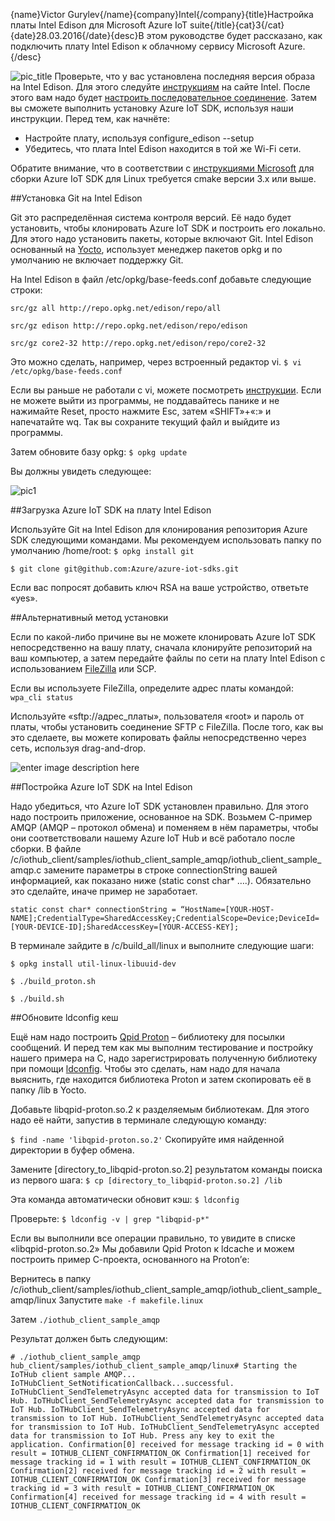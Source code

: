 {name}Victor Gurylev{/name}{company}Intel{/company}{title}Настройка платы Intel Edison для Microsoft Azure IoT suite{/title}{cat}3{/cat}{date}28.03.2016{/date}{desc}В этом руководстве будет рассказано, как подключить плату Intel Edison к облачному сервису Microsoft Azure.{/desc}

![pic_title](https://habrastorage.org/files/655/3e6/b79/6553e6b797824cbba34ba93d082e7a4c.jpg)
Проверьте, что у вас установлена последняя версия образа на Intel Edison. Для этого следуйте [инструкциям](https://software.intel.com/en-us/iot/library/edison-getting-started) на сайте Intel. После этого вам надо будет [настроить последовательное соединение](https://software.intel.com/en-us/setting-up-serial-terminal-intel-edison-board). Затем вы сможете выполнить установку Azure IoT SDK, используя наши инструкции.
Перед тем, как начнёте:

- Настройте плату, используя configure_edison --setup
- Убедитесь, что плата Intel Edison находится в той же Wi-Fi сети.

Обратите внимание, что в соответствии с [инструкциями Microsoft](https://github.com/Azure/azure-iot-sdks/blob/master/c/doc/devbox_setup.md) для сборки Azure IoT SDK для Linux требуется cmake версии 3.x или выше.

##Установка Git на Intel Edison

Git это распределённая система контроля версий. Её надо будет установить, чтобы клонировать Azure IoT SDK и построить его локально. Для этого надо установить пакеты, которые включают Git. Intel Edison основанный на [Yocto](http://www.yoctoproject.org/docs/latest/adt-manual/adt-manual.html), использует менеджер пакетов opkg и по умолчанию не включает поддержку Git.

На Intel Edison в файл /etc/opkg/base-feeds.conf добавьте следующие строки:

`src/gz all http://repo.opkg.net/edison/repo/all`

`src/gz edison http://repo.opkg.net/edison/repo/edison`

`src/gz core2-32 http://repo.opkg.net/edison/repo/core2-32`

Это можно сделать, например, через встроенный редактор vi. 
`$ vi /etc/opkg/base-feeds.conf`

Если вы раньше не работали с vi, можете посмотреть [инструкции](https://www.cs.colostate.edu/helpdocs/vi.html). Если не можете выйти из программы, не поддавайтесь панике и не нажимайте Reset, просто нажмите Esc, затем «SHIFT»+«:» и напечатайте wq. Так вы сохраните текущий файл и выйдите из программы.

Затем обновите базу opkg:
`$ opkg update`


Вы должны увидеть следующее:

![pic1](https://habrastorage.org/files/b3f/751/88c/b3f75188cc7f432cb85b3c70a1c6f26c.jpg)

##Загрузка Azure IoT SDK на плату Intel Edison

Используйте Git на Intel Edison для клонирования репозитория Azure SDK следующими командами. Мы рекомендуем использовать папку по умолчанию /home/root:
`$ opkg install git`

`$ git clone git@github.com:Azure/azure-iot-sdks.git`

Если вас попросят добавить ключ RSA на ваше устройство, ответьте «yes».

##Альтернативный метод установки

Если по какой-либо причине вы не можете клонировать Azure IoT SDK непосредственно на вашу плату, сначала клонируйте репозиторий на ваш компьютер, а затем передайте файлы по сети на плату Intel Edison с использованием [FileZilla](https://filezilla-project.org/) или SCP.

Если вы используете FileZilla, определите адрес платы командой:
`wpa_cli status`

Используйте «sftp://адрес_платы», пользователя «root» и пароль от платы, чтобы установить соединение SFTP c FileZilla. После того, как вы это сделаете, вы можете копировать файлы непосредственно через сеть, используя drag-and-drop.

![enter image description here](https://habrastorage.org/files/0ff/a95/9e6/0ffa959e674b406dbade1b8b729b2661.png)

##Постройка Azure IoT SDK на Intel Edison

Надо убедиться, что Azure IoT SDK установлен правильно. Для этого надо построить приложение, основанное на SDK. Возьмем С-пример AMQP (AMQP – протокол обмена) и поменяем в нём параметры, чтобы они соответствовали нашему Azure IoT Hub и всё работало после сборки.
В файле /c/iothub_client/samples/iothub_client_sample_amqp/iothub_client_sample_amqp.c замените параметры в строке connectionString вашей информацией, как показано ниже (static const char* ….). Обязательно это сделайте, иначе пример не заработает.

`static const char* connectionString = “HostName=[YOUR-HOST-NAME];CredentialType=SharedAccessKey;CredentialScope=Device;DeviceId=[YOUR-DEVICE-ID];SharedAccessKey=[YOUR-ACCESS-KEY];`


В терминале зайдите в /c/build_all/linux и выполните следующие шаги:

`$ opkg install util-linux-libuuid-dev`

`$ ./build_proton.sh`

`$ ./build.sh`


##Обновите ldconfig кеш

Ещё нам надо построить [Qpid Proton](http://qpid.apache.org/releases/qpid-proton-0.5/) – библиотеку для посылки сообщений. И перед тем как мы выполним тестирование и постройку нашего примера на C, надо зарегистрировать полученную библиотеку при помощи [ldconfig](http://codeyarns.com/2014/01/14/how-to-add-library-directory-to-ldconfig-cache/). Чтобы это сделать, нам надо для начала выяснить, где находится библиотека Proton и затем скопировать её в папку /lib в Yocto.

Добавьте libqpid-proton.so.2 к разделяемым библиотекам. Для этого надо её найти, запустив в терминале следующую команду:

`$ find -name 'libqpid-proton.so.2'`
Скопируйте имя найденной директории в буфер обмена.

Замените [directory_to_libqpid-proton.so.2] результатом команды поиска из первого шага:
`$ cp [directory_to_libqpid-proton.so.2] /lib`


Эта команда автоматически обновит кэш:
`$ ldconfig`

Проверьте:
`$ ldconfig -v | grep "libqpid-p*"`

Если вы выполнили все операции правильно, то увидите в списке «libqpid-proton.so.2»
Мы добавили Qpid Proton к ldcache и можем построить пример С-проекта, основанного на Proton’е:

Вернитесь в папку /c/iothub_client/samples/iothub_client_sample_amqp/iothub_client_sample_amqp/linux
Запустите 
`make -f makefile.linux`

Затем 
`./iothub_client_sample_amqp`


Результат должен быть следующим:

`# ./iothub_client_sample_amqp 
hub_client/samples/iothub_client_sample_amqp/linux#
Starting the IoTHub client sample AMQP... 
IoTHubClient_SetNotificationCallback...successful.
IoTHubClient_SendTelemetryAsync accepted data for transmission to IoT Hub.
IoTHubClient_SendTelemetryAsync accepted data for transmission to IoT Hub.
IoTHubClient_SendTelemetryAsync accepted data for transmission to IoT Hub.
IoTHubClient_SendTelemetryAsync accepted data for transmission to IoT Hub.
IoTHubClient_SendTelemetryAsync accepted data for transmission to IoT Hub.
Press any key to exit the application.
Confirmation[0] received for message tracking id = 0 with result =
IOTHUB_CLIENT_CONFIRMATION_OK
Confirmation[1] received for message tracking id = 1 with result =
IOTHUB_CLIENT_CONFIRMATION_OK
Confirmation[2] received for message tracking id = 2 with result =
IOTHUB_CLIENT_CONFIRMATION_OK
Confirmation[3] received for message tracking id = 3 with result =
IOTHUB_CLIENT_CONFIRMATION_OK
Confirmation[4] received for message tracking id = 4 with result =
IOTHUB_CLIENT_CONFIRMATION_OK`
